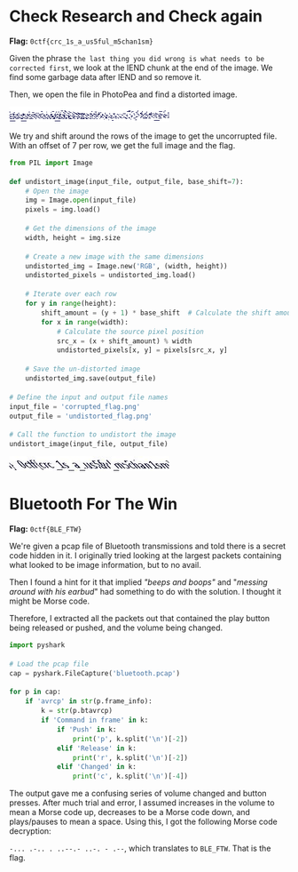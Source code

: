 # Check Research and Check again

**Flag:** `0ctf{crc_1s_a_us5ful_m5chan1sm}`

Given the phrase `the last thing you did wrong is what needs to be corrected first`, we look at the IEND chunk at the end of the image. We find some garbage data after IEND and so remove it.

Then, we open the file in PhotoPea and find a distorted image.

![distorted](../../../Images/forensics_0ctf_cor.jpg)

We try and shift around the rows of the image to get the uncorrupted file. With an offset of 7 per row, we get the full image and the flag.

```py
from PIL import Image

def undistort_image(input_file, output_file, base_shift=7):
    # Open the image
    img = Image.open(input_file)
    pixels = img.load()

    # Get the dimensions of the image
    width, height = img.size

    # Create a new image with the same dimensions
    undistorted_img = Image.new('RGB', (width, height))
    undistorted_pixels = undistorted_img.load()

    # Iterate over each row
    for y in range(height):
        shift_amount = (y + 1) * base_shift  # Calculate the shift amount for the current row
        for x in range(width):
            # Calculate the source pixel position
            src_x = (x + shift_amount) % width
            undistorted_pixels[x, y] = pixels[src_x, y]

    # Save the un-distorted image
    undistorted_img.save(output_file)

# Define the input and output file names
input_file = 'corrupted_flag.png'
output_file = 'undistorted_flag.png'

# Call the function to undistort the image
undistort_image(input_file, output_file)
```

![fixed](../../../Images/forensics_0ctf_uncor.png)

# Bluetooth For The Win

**Flag:** `0ctf{BLE_FTW}`

We're given a pcap file of Bluetooth transmissions and told there is a secret code hidden in it. I originally tried looking at the largest packets containing what looked to be image information, but to no avail.

Then I found a hint for it that implied *"beeps and boops"* and "*messing around with his earbud*" had something to do with the solution. I thought it might be Morse code.

Therefore, I extracted all the packets out that contained the play button being released or pushed, and the volume being changed.

```py
import pyshark

# Load the pcap file
cap = pyshark.FileCapture('bluetooth.pcap')

for p in cap:
    if 'avrcp' in str(p.frame_info):
        k = str(p.btavrcp)
        if 'Command in frame' in k:
            if 'Push' in k:
                print('p', k.split('\n')[-2])
            elif 'Release' in k:
                print('r', k.split('\n')[-2])
            elif 'Changed' in k:
                print('c', k.split('\n')[-4])
```

The output gave me a confusing series of volume changed and button presses. After much trial and error, I assumed increases in the volume to mean a Morse code up, decreases to be a Morse code down, and plays/pauses to mean a space. Using this, I got the following Morse code decryption:

`-... .-.. . ..--.- ..-. - .--`, which translates to `BLE_FTW`. That is the flag.

